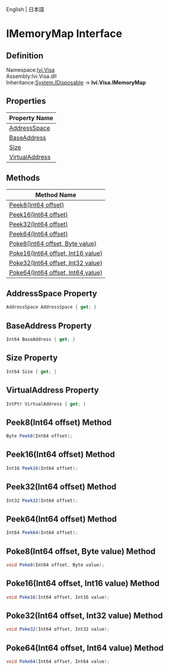 English | 日本語

# IMemoryMap Interface

## Definition
Namespace:[Ivi.Visa](Ivi.Visa.md)<BR>
Assembly:Ivi.Visa.dll<BR>
Inheritance:[System.IDisposable](https://learn.microsoft.com/en-us/dotnet/api/system.idisposable) -> **Ivi.Visa.IMemoryMap**

## Properties

|Property Name|
|---|
|[AddressSpace](#AddressSpace-Property)|
|[BaseAddress](#BaseAddress-Property)|
|[Size](#Size-Property)|
|[VirtualAddress](#VirtualAddress-Property)|

## Methods

|Method Name|
|---|
|[Peek8(Int64 offset)](#Peek8Int64-offset-Method)|
|[Peek16(Int64 offset)](#Peek16Int64-offset-Method)|
|[Peek32(Int64 offset)](#Peek32Int64-offset-Method)|
|[Peek64(Int64 offset)](#Peek64Int64-offset-Method)|
|[Poke8(Int64 offset, Byte value)](#Poke8Int64-offset-Byte-value-Method)|
|[Poke16(Int64 offset, Int16 value)](#Poke16Int64-offset-Int16-value-Method)|
|[Poke32(Int64 offset, Int32 value)](#Poke32Int64-offset-Int32-value-Method)|
|[Poke64(Int64 offset, Int64 value)](#Poke64Int64-offset-Int64-value-Method)|

## AddressSpace Property
```C#
AddressSpace AddressSpace { get; }
```
## BaseAddress Property
```C#
Int64 BaseAddress { get; }
```
## Size Property
```C#
Int64 Size { get; }
```
## VirtualAddress Property
```C#
IntPtr VirtualAddress { get; }
```
## Peek8(Int64 offset) Method
```C#
Byte Peek8(Int64 offset);
```
## Peek16(Int64 offset) Method
```C#
Int16 Peek16(Int64 offset);
```
## Peek32(Int64 offset) Method
```C#
Int32 Peek32(Int64 offset);
```
## Peek64(Int64 offset) Method
```C#
Int64 Peek64(Int64 offset);
```
## Poke8(Int64 offset, Byte value) Method
```C#
void Poke8(Int64 offset, Byte value);
```
## Poke16(Int64 offset, Int16 value) Method
```C#
void Poke16(Int64 offset, Int16 value);
```
## Poke32(Int64 offset, Int32 value) Method
```C#
void Poke32(Int64 offset, Int32 value);
```
## Poke64(Int64 offset, Int64 value) Method
```C#
void Poke64(Int64 offset, Int64 value);
```
